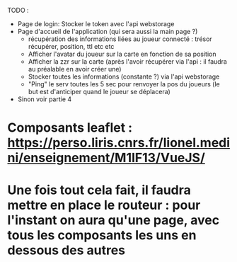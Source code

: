 TODO :
- Page de login: Stocker le token avec l'api webstorage
- Page d'accueil de l'application (qui sera aussi la main page ?)
    - récupération des informations liées au joueur connecté : trésor récupérer, position, ttl etc etc
    - Afficher l'avatar du joueur sur la carte en fonction de sa position
    - Afficher la zzr sur la carte (après l'avoir récupérer via l'api : il faudra au préalable en avoir créer une)
    - Stocker toutes les informations (constante ?) via l'api webstorage
    - "Ping" le serv toutes les 5 sec pour renvoyer la pos du joueurs (le but est d'anticiper quand le joueur se déplacera)
- Sinon voir partie 4


# Composants leaflet : https://perso.liris.cnrs.fr/lionel.medini/enseignement/M1IF13/VueJS/


# Une fois tout cela fait, il faudra mettre en place le routeur : pour l'instant on aura qu'une page, avec tous les composants les uns en dessous des autres